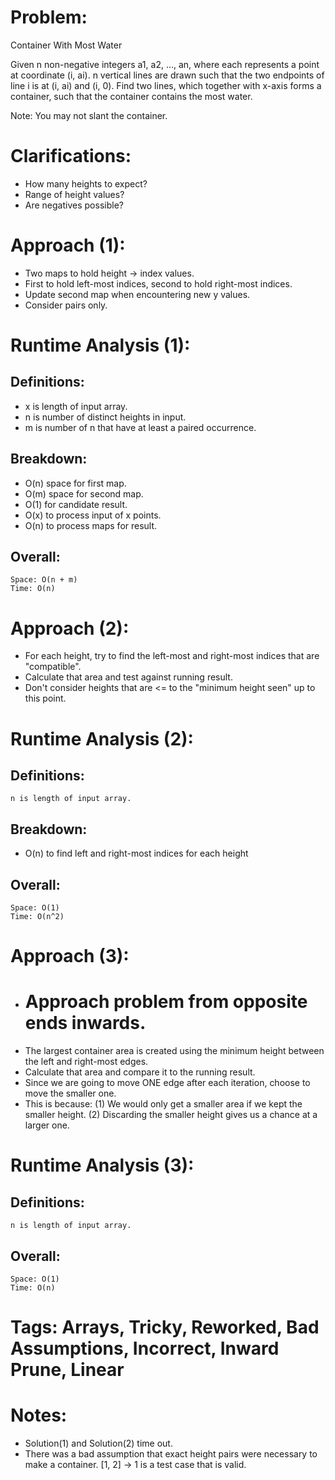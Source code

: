 # Problem:
  Container With Most Water
  
  Given n non-negative integers a1, a2, ..., an, where each represents a point at coordinate (i, ai).
  n vertical lines are drawn such that the two endpoints of line i is at (i, ai) and (i, 0).
  Find two lines, which together with x-axis forms a container, such that the container contains the most water.

  Note: You may not slant the container.
  
# Clarifications:
  - How many heights to expect?
  - Range of height values?
  - Are negatives possible?

# Approach (1):
  - Two maps to hold height -> index values.
  - First to hold left-most indices, second to hold right-most indices.
  - Update second map when encountering new y values.
  - Consider pairs only.

# Runtime Analysis (1):
## Definitions:
  - x is length of input array.
  - n is number of distinct heights in input.
  - m is number of n that have at least a paired occurrence.
    
## Breakdown:
  - O(n) space for first map.
  - O(m) space for second map.
  - O(1) for candidate result.
  - O(x) to process input of x points.
  - O(n) to process maps for result.
    
## Overall:
    Space: O(n + m)
    Time: O(n)

# Approach (2):
  - For each height, try to find the left-most and right-most indices that are "compatible".
  - Calculate that area and test against running result.
  - Don't consider heights that are <= to the "minimum height seen" up to this point.
    
# Runtime Analysis (2):
## Definitions:
    n is length of input array.
    
## Breakdown:
  - O(n) to find left and right-most indices for each height 
    
## Overall:
    Space: O(1)
    Time: O(n^2)

# Approach (3):
  - # Approach problem from opposite ends inwards.
  - The largest container area is created using the minimum height between the left and right-most edges.
  - Calculate that area and compare it to the running result.
  - Since we are going to move ONE edge after each iteration, choose to move the smaller one.
  - This is because:
    (1) We would only get a smaller area if we kept the smaller height.
    (2) Discarding the smaller height gives us a chance at a larger one.

# Runtime Analysis (3):
## Definitions:
    n is length of input array.

## Overall:
    Space: O(1)
    Time: O(n)

# Tags: Arrays, Tricky, Reworked, Bad Assumptions, Incorrect, Inward Prune, Linear

# Notes:
  - Solution(1) and Solution(2) time out.
  - There was a bad assumption that exact height pairs were necessary to make a container.  [1, 2] -> 1 is a test case that is valid.